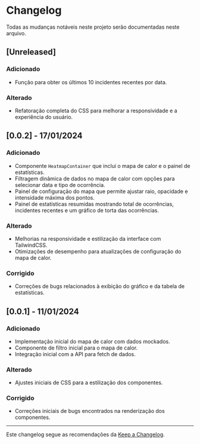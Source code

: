 # Changelog

Todas as mudanças notáveis neste projeto serão documentadas neste arquivo.

## [Unreleased]

### Adicionado
- Função para obter os últimos 10 incidentes recentes por data.

### Alterado
- Refatoração completa do CSS para melhorar a responsividade e a experiência do usuário.

## [0.0.2] - 17/01/2024

### Adicionado
- Componente `HeatmapContainer` que inclui o mapa de calor e o painel de estatísticas.
- Filtragem dinâmica de dados no mapa de calor com opções para selecionar data e tipo de ocorrência.
- Painel de configuração do mapa que permite ajustar raio, opacidade e intensidade máxima dos pontos.
- Painel de estatísticas resumidas mostrando total de ocorrências, incidentes recentes e um gráfico de torta das ocorrências.

### Alterado
- Melhorias na responsividade e estilização da interface com TailwindCSS.
- Otimizações de desempenho para atualizações de configuração do mapa de calor.

### Corrigido
- Correções de bugs relacionados à exibição do gráfico e da tabela de estatísticas.

## [0.0.1] - 11/01/2024

### Adicionado
- Implementação inicial do mapa de calor com dados mockados.
- Componente de filtro inicial para o mapa de calor.
- Integração inicial com a API para fetch de dados.

### Alterado
- Ajustes iniciais de CSS para a estilização dos componentes.

### Corrigido
- Correções iniciais de bugs encontrados na renderização dos componentes.

---

Este changelog segue as recomendações da [Keep a Changelog](https://keepachangelog.com/pt-BR/1.0.0/).
